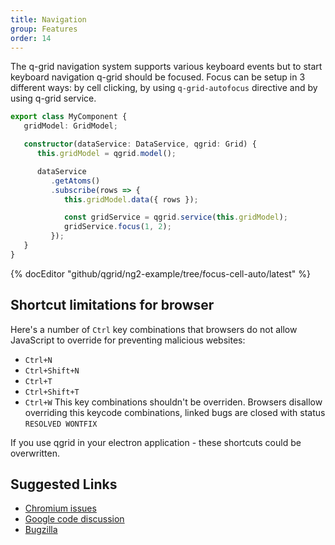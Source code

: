 ```yaml
---
title: Navigation
group: Features
order: 14
---
```


The q-grid navigation system supports various keyboard events but to start keyboard navigation q-grid should be focused. Focus can be setup in 3 different ways: by cell clicking, by using `q-grid-autofocus` directive and by using q-grid service.   

```typescript
export class MyComponent {
   gridModel: GridModel;

   constructor(dataService: DataService, qgrid: Grid) {
      this.gridModel = qgrid.model();

      dataService
         .getAtoms()
         .subscribe(rows => {
            this.gridModel.data({ rows });

            const gridService = qgrid.service(this.gridModel);
            gridService.focus(1, 2);
         });
   }
}
```

{% docEditor "github/qgrid/ng2-example/tree/focus-cell-auto/latest" %}


## Shortcut limitations for browser

Here's a number of `Ctrl` key combinations that browsers do not allow JavaScript to override for preventing malicious websites:
* `Ctrl+N`
* `Ctrl+Shift+N`
* `Ctrl+T`
* `Ctrl+Shift+T`
* `Ctrl+W`
This key combinations shouldn't be overriden. Browsers disallow overriding this keycode combinations, linked bugs are closed with status `RESOLVED WONTFIX`

If you use qgrid in your electron application - these shortcuts could be overwritten.


## Suggested Links

* [Chromium issues](https://bugs.chromium.org/p/chromium/issues/detail?id=33056) 
* [Google code discussion](https://groups.google.com/a/chromium.org/forum/?fromgroups=#!topic/chromium-bugs/Ntc1byZXHfU)
* [Bugzilla](https://bugzilla.mozilla.org/show_bug.cgi?id=1291706)
